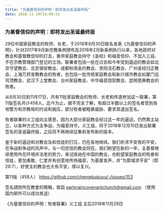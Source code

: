 ```yaml
---
title: "为基督信仰的声明：即将发出圣诞最终版"
date: 2018-11-29T14:09:53
---
```


### 为基督信仰的声明：即将发出圣诞最终版

29位中国家庭教会的牧师、长老，于2018年8月30日联名发表《为基督信仰的声明》，针对2017年9月新宗教条例颁布及2018年2月新条例执行以来，各地政府对教会和基督教信仰的打击，重申家庭教会持守《圣经》和福音信仰、不加入三自、不在宗教管理部门登记的立场。联署者包括一批在过去和今年受到逼迫的教会如北京守望教会、北京锡安教会、成都秋雨圣约教会、贵阳活石教会、广州圣经归正教会、上海万邦宣教教会的牧者，也包括一批传统家庭教会和新兴城市教会如厦门巡司顶教会、武汉下上堂教会、台州家庭教会、中华福音团契教会、昆明恩典教会的牧者。

从8月30日到11月17日，共有11批家庭教会的牧师、长老和传道参加这一联署，第11版签名共计458人。迄今为止，据不完全了解，有超过半数以上的签名者受到各地警方和宗教局的约谈和施压，部分牧者被粗暴威胁、要求其退出签名。

牧者联署的义工组向主感恩，因为大部分家庭教会经过这一年的逼迫，仍然靠主站立，以各种方式为主争战，为福音持守。义工组，将于2018年12月10日发出联署签名的圣诞最终版，之后将不再继续征集和发布新的版本。

鉴于新的逼迫和对教会及和信徒的打压，仍在各地继续。我们祈求平安夜的平安，在争战和争战的风声中，与一切忠信的教会同在。我们盼望在新的一年，主基督继续使用外在环境并法老的势力，来试炼祂在中国的教会，也盼望家庭教会的牧者和信徒，更加勇敢、仁爱并有创意地传扬福音，为基督发声，并“为那城求平安”（耶29:7），好使主的教会也大有平安，得以复兴。

第11版（458人）
https://github.com/chengduqiuyu/-/issues/153

签名請附所在教會的簡稱，致函
earlyraincovenantchurch@gmail.com
（使用国内邮件可以成功发送）

《为基督信仰的声明：牧者联署》义工组
主后2018年11月29日
